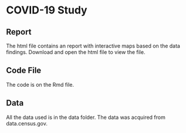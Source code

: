 # COVID-19 Study

## Report
The html file contains an report with interactive maps based on the data findings. Download and open the html file to view the file.

## Code File
The code is on the Rmd file.

## Data
All the data used is in the data folder. The data was acquired from data.census.gov.



